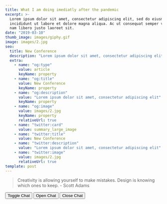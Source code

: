 ```yaml
---
title: What I am doing imediatly after the pandemic
excerpt: >-
  Lorem ipsum dolor sit amet, consectetur adipiscing elit, sed do eiusmod tempor
  incididunt ut labore et dolore magna aliqua. Ac ut consequat semper viverra
  nam libero justo laoreet sit.
date: "2019-03-10"
thumb_image: images/giphy.gif
image: images/2.jpg
seo:
  title: New Conference
  description: "Lorem ipsum dolor sit amet, consectetur adipiscing elit"
  extra:
    - name: "og:type"
      value: article
      keyName: property
    - name: "og:title"
      value: New Conference
      keyName: property
    - name: "og:description"
      value: "Lorem ipsum dolor sit amet, consectetur adipiscing elit"
      keyName: property
    - name: "og:image"
      value: images/2.jpg
      keyName: property
      relativeUrl: true
    - name: "twitter:card"
      value: summary_large_image
    - name: "twitter:title"
      value: New Conference
    - name: "twitter:description"
      value: "Lorem ipsum dolor sit amet, consectetur adipiscing elit"
    - name: "twitter:image"
      value: images/2.jpg
      relativeUrl: true
template: post
---
```


> Creativity is allowing yourself to make mistakes. Design is knowing which ones to keep. - Scott Adams

<button class="js-gitter-toggle-chat-button">Toggle Chat</button>
<button class="js-gitter-toggle-chat-button" data-gitter-toggle-chat-state="true">Open Chat</button>
<button class="js-gitter-toggle-chat-button" data-gitter-toggle-chat-state="false">Close Chat</button>

  <script>
    ((window.gitter = {}).chat = {}).options = {
      room: 'gitterHQ/sidecar-demo',
      activationElement: false
    };
  </script>
  <script src="../../dist/sidecar.js" async defer></script>
